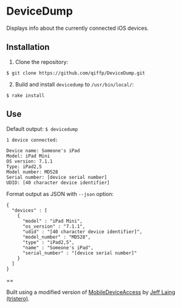 # DeviceDump

Displays info about the currently connected iOS devices.

## Installation

1. Clone the repository:

`$ git clone https://github.com/qiffp/DeviceDump.git`

2. Build and install `devicedump` to `/usr/bin/local/`:

`$ rake install`

## Use

Default output:
`$ devicedump`

```
1 device connected:

Device name: Someone's iPad
Model: iPad Mini
OS version: 7.1.1
Type: iPad2,5
Model number: MD528
Serial number: [device serial number]
UDID: [40 character device identifier]
```

Format output as JSON with `--json` option:

```
{
  "devices" : [
    {
      "model" : "iPad Mini",
      "os_version" : "7.1.1",
      "udid" : "[40 character device identifier]",
      "model_number" : "MD528",
      "type" : "iPad2,5",
      "name" : "Someone's iPad",
      "serial_number" : "[device serial number]"
    }
  ]
}
```

==

Built using a modified version of [MobileDeviceAccess](https://bitbucket.org/tristero/mobiledeviceaccess) by [Jeff Laing (tristero)](https://bitbucket.org/tristero).
